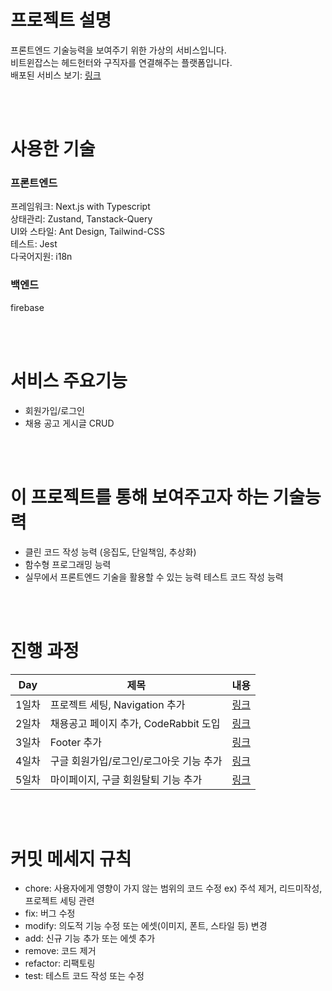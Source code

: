 # 프로젝트 설명
프론트엔드 기술능력을 보여주기 위한 가상의 서비스입니다.  
비트윈잡스는 헤드헌터와 구직자를 연결해주는 플랫폼입니다.  
배포된 서비스 보기: [링크](https://london-azure.vercel.app/)

<br/><br/>

# 사용한 기술
### 프론트엔드  
프레임워크: Next.js with Typescript   
상태관리: Zustand, Tanstack-Query  
UI와 스타일: Ant Design, Tailwind-CSS  
테스트: Jest  
다국어지원: i18n  

### 백엔드  
firebase

<br/><br/>

# 서비스 주요기능
- 회원가입/로그인  
- 채용 공고 게시글 CRUD  

<br/><br/>

# 이 프로젝트를 통해 보여주고자 하는 기술능력
- 클린 코드 작성 능력 (응집도, 단일책임, 추상화)  
- 함수형 프로그래밍 능력  
- 실무에서 프론트엔드 기술을 활용할 수 있는 능력
테스트 코드 작성 능력  

<br/><br/>

# 진행 과정
| Day | 제목                         | 내용                                                                 |
|-----|----------------------------|--------------------------------------------------------------------|
| 1일차 | 프로젝트 세팅, Navigation 추가     | [링크](https://github.com/lorenleedev/london/blob/main/note/day1.md) |
| 2일차 | 채용공고 페이지 추가, CodeRabbit 도입 | [링크](https://github.com/lorenleedev/london/blob/main/note/day2.md) |
| 3일차 | Footer 추가 | [링크](https://github.com/lorenleedev/london/blob/main/note/day3.md) |
| 4일차 | 구글 회원가입/로그인/로그아웃 기능 추가 | [링크](https://github.com/lorenleedev/london/blob/main/note/day4.md) |
| 5일차 | 마이페이지, 구글 회원탈퇴 기능 추가 | [링크](https://github.com/lorenleedev/london/blob/main/note/day5.md) |

<br/><br/>

# 커밋 메세지 규칙

- chore: 사용자에게 영향이 가지 않는 범위의 코드 수정 ex) 주석 제거, 리드미작성, 프로젝트 세팅 관련  
- fix: 버그 수정
- modify: 의도적 기능 수정 또는 에셋(이미지, 폰트, 스타일 등) 변경
- add: 신규 기능 추가 또는 에셋 추가
- remove: 코드 제거
- refactor: 리팩토링
- test: 테스트 코드 작성 또는 수정


